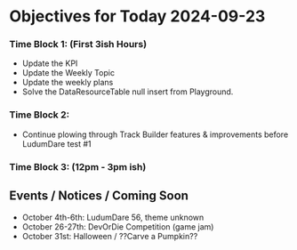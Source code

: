 # Objectives for Today 2024-09-23

### Time Block 1: (First 3ish Hours)
- Update the KPI
- Update the Weekly Topic
- Update the weekly plans
- Solve the DataResourceTable null insert from Playground.

### Time Block 2:
- Continue plowing through Track Builder features & improvements before LudumDare test #1

### Time Block 3: (12pm - 3pm ish)


## Events / Notices / Coming Soon

- October 4th-6th: LudumDare 56, theme unknown
- October 26-27th: DevOrDie Competition (game jam)
- October 31st: Halloween / ??Carve a Pumpkin??
